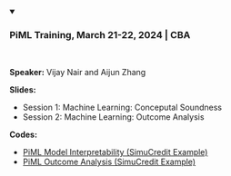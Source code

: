 <details open>
  <summary><h3><strong>PiML Training, March 21-22, 2024 | CBA</strong></h3></summary><br /> 

**Speaker:** Vijay Nair and Aijun Zhang

**Slides:** 

- Session 1: Machine Learning: Conceputal Soundness
- Session 2: Machine Learning: Outcome Analysis

**Codes:** 
- <a style="text-laign: 'center'" target="_blank" href="https://colab.research.google.com/github/SelfExplainML/PiML-Toolbox/blob/main/docs/Workshop/202403CBA/202403PiML_Interpretability_SimuCredit.ipynb">PiML Model Interpretability (SimuCredit Example)</a>  
- <a style="text-laign: 'center'" target="_blank" href="https://colab.research.google.com/github/SelfExplainML/PiML-Toolbox/blob/main/docs/Workshop/202403CBA/202403PiML_OutcomeAnalysis_SimuCredit.ipynb">PiML Outcome Analysis (SimuCredit Example)</a>  
</details>  

